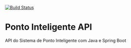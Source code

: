 [![Build Status](https://travis-ci.org/carnegiejunior/ponto-inteligente-api.svg?branch=master)](https://travis-ci.org/carnegiejunior/ponto-inteligente-api)

# Ponto Inteligente API
API do Sistema de Ponto Inteligente com Java e Spring Boot
